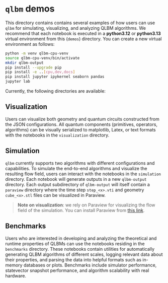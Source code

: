 # `qlbm` demos

This directory contains contains several examples of how users can use `qlbm` for simulating, visualizing, and analyzing QLBM algorithms. We recommend that each notebook is executed in a **python3.12** or **python3.13** virtual environment from this (`demos`) directory. You can create a new virtual environment as follows:

```bash
python -m venv qlbm-cpu-venv
source qlbm-cpu-venv/bin/activate
mkdir qlbm-output
pip install --upgrade pip
pip install -e ..[cpu,dev,docs]
pip install jupyter ipykernel seaborn pandas
jupyter lab
```

 Currently, the following directories are available:

## Visualization

Users can visualize both geometry and quantum circuits constructed from the JSON configurations. All quantum components (primitives, operators, algorithms) can be visually serialized to matplotlib, Latex, or text formats with the notebooks in the `visualization` directory.

## Simulation

`qlbm` currently supports two algorithms with different configurations and capabilities. To simulate the end-to-end algorithms and visualize the resulting flow field, users can interact with the notebooks in the `simulation` directory. Each notebook will generate outputs in a new `qlbm-output` directory. Each output subdirectory of `qlbm-output` will itself contain a `paraview` directory where the time step `step_<x>.vti` and geometry `cube_<x>.stl` files can be visualized in Paraview.

> **Note on visualization**: we rely on  Paraview for visualizing the flow field of the simulation. You can install Paraview from [this link](https://www.paraview.org/download/).

## Benchmarks

Users who are interested in developing and analyzing the theoretical and runtime properties of QLBMs can use the notebooks residing in the `benchmarks` directory. These notebooks contain utilities for automatically generating QLBM algorithms of different scales, logging relevant data about their properties, and parsing the data into helpful formats such as in-memory databases or plots. Benchmarks include simulator performance, statevector snapshot performance, and algorithm scalability with real hardware.